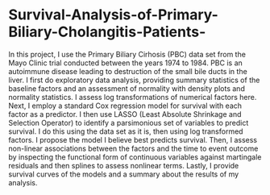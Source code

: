# Survival-Analysis-of-Primary-Biliary-Cholangitis-Patients-

In this project, I use the Primary Biliary Cirhosis (PBC) data set from the Mayo Clinic trial conducted between the years 1974 to 1984. PBC is an autoimmune disease leading to destruction of the small bile ducts in the liver. I first do exploratory data analysis, providing summary statistics of the baseline factors and an assessment of normality with density plots and normality statistics. I assess log transformations of numerical factors here. Next, I employ a standard Cox regression model for survival with each factor as a predictor. I then use LASSO (Least Absolute Shrinkage and Selection Operator) to identify a parsimonious set of variables to predict survival. I do this using the data set as it is, then using log transformed factors. I propose the model I believe best predicts survival. Then, I assess non-linear associations between the factors and the time to event outcome by inspecting the functional form of continuous variables against martingale residuals and then splines to assess nonlinear terms. Lastly, I provide survival curves of the models and a summary about the results of my analysis.
